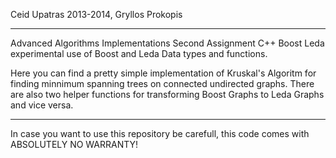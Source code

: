 Ceid Upatras 2013-2014, Gryllos Prokopis 

-----
Advanced Algorithms Implementations Second Assignment
C++ Boost Leda experimental use of Boost and Leda Data types and functions.

Here you can find a pretty simple implementation of Kruskal's Algoritm for finding minnimum spanning trees on connected undirected graphs.
There are also two helper functions for transforming Boost Graphs to Leda Graphs and vice versa.

------

In case you want to use this repository be carefull, this code comes with ABSOLUTELY NO WARRANTY!
